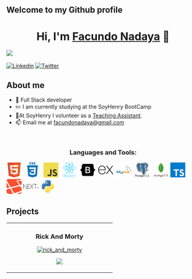 ## Welcome to my Github profile

<div align="center">
<h1 align="center">Hi, I'm <a href="https://www.linkedin.com/in/facundo-nadaya-15a111214/">Facundo Nadaya</a> 👋</h1>
</div>

<img src="https://media.licdn.com/dms/image/D4D16AQGTESOhlg6NZA/profile-displaybackgroundimage-shrink_350_1400/0/1690766413315?e=1698278400&v=beta&t=ECxG1j2YNik4x56Arcy_EwGY5DbNkRKxYrWKvs78Y-0">

[![Linkedin](https://img.shields.io/badge/LinkedIn-0077B5?style=for-the-badge&logo=linkedin&logoColor=white)](https://www.linkedin.com/in/facundo-nadaya-15a111214/)
[![Twitter](https://img.shields.io/badge/Twitter-1DA1F2?style=for-the-badge&logo=twitter&logoColor=white)](https://twitter.com/FacundoNadaya)

## About me
- 📲 Full Stack developer
- ✏️ I am currently studying at the SoyHenry BootCamp
- 🎥At SoyHenry I volunteer as a [Teaching Assistant](https://www.linkedin.com/in/facundo-nadaya-15a111214/details/experience/).
- 📫  Email me at facundonadaya@gmail.com
<br>

<h3 align="center">Languages and Tools:</h3>
    <div>
        <img src="https://github.com/devicons/devicon/blob/master/icons/html5/html5-original.svg" title="HTML5" alt="HTML" width="40" height="40"/>&nbsp;
        <img src="https://github.com/devicons/devicon/blob/master/icons/css3/css3-plain-wordmark.svg"  title="CSS3" alt="CSS" width="40" height="40"/>&nbsp;
        <img src="https://github.com/devicons/devicon/blob/master/icons/javascript/javascript-original.svg" title="JavaScript" alt="JavaScript" width="40" height="40"/>&nbsp;
        <img src="https://github.com/devicons/devicon/blob/master/icons/react/react-original-wordmark.svg" title="React" alt="React" width="40" height="40"/>&nbsp;
        <img src="https://github.com/devicons/devicon/blob/master/icons/bootstrap/bootstrap-plain.svg" title="Bootstrap" alt="Bootstrap" width="40" height="40"/>&nbsp;
        <img src="https://github.com/devicons/devicon/blob/master/icons/express/express-original.svg" title="Express" alt="Sass" width="40" height="40"/>&nbsp;
        <img src="https://github.com/devicons/devicon/blob/master/icons/mysql/mysql-original-wordmark.svg" title="MySQL"  alt="MySQL" width="40" height="40"/>&nbsp;
      <img src="https://github.com/devicons/devicon/blob/master/icons/postgresql/postgresql-original-wordmark.svg" title="PostgresqlL"  alt="MySQL" width="40" height="40"/>&nbsp;
        <img src="https://github.com/devicons/devicon/blob/master/icons/mongodb/mongodb-original-wordmark.svg" title="Mongodb" **alt="Git" width="40" height="40"/>
      <img src="https://github.com/devicons/devicon/blob/master/icons/typescript/typescript-original.svg" title="TypeScript" **alt="Git" width="40" height="40"/>
        <img src="https://github.com/devicons/devicon/blob/master/icons/laravel/laravel-plain.svg" title="Git" **alt="Git" width="40" height="40"/>
        <img src="https://github.com/devicons/devicon/blob/master/icons/nextjs/nextjs-original-wordmark.svg" title="Nextjs" **alt="Git" width="40" height="40"/>
        <img src="https://github.com/devicons/devicon/blob/master/icons/python/python-original.svg" title="Git" **alt="Git" width="40" height="40"/>
      </div>
</div>

## Projects

<table>
<tr>
<td width="50%">
<h3 align="center">Rick And Morty</h3>
<div align="center">
<a href="https://github.com/forze016/rick_and_morty"><img src="https://ntvb.tmsimg.com/assets/p10376284_b_h8_av.jpg?w=960&h=540" width="400" alt="rick_and_morty"></a>
<p>
<a href="https://github.com/forze016/rick_and_morty" target="_blank">
<img src="https://img.shields.io/badge/CÓDIGO-ff9?style=for-the-badge&logo=github&logoColor=black">
</a>
</a>
</p>
</div>
